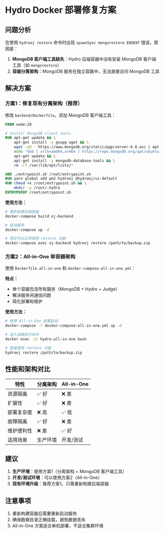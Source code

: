 # Hydro Docker 部署修复方案

## 问题分析

在使用 `hydrooj restore` 命令时出现 `spawnSync mongorestore ENOENT` 错误，原因是：

1. **MongoDB 客户端工具缺失**：Hydro 后端容器中没有安装 MongoDB 客户端工具（如 `mongorestore`）
2. **容器分离架构**：MongoDB 服务在独立容器中，无法直接访问 MongoDB 工具

## 解决方案

### 方案1：修复现有分离架构（推荐）

修改 `backend/Dockerfile`，添加 MongoDB 客户端工具：

```dockerfile
FROM node:20

# Install MongoDB client tools
RUN apt-get update && \
    apt-get install -y gnupg wget && \
    wget -qO - https://www.mongodb.org/static/pgp/server-6.0.asc | apt-key add - && \
    echo "deb [ arch=amd64,arm64 ] https://repo.mongodb.org/apt/ubuntu jammy/mongodb-org/6.0 multiverse" | tee /etc/apt/sources.list.d/mongodb-org-6.0.list && \
    apt-get update && \
    apt-get install -y mongodb-database-tools && \
    rm -rf /var/lib/apt/lists/*

ADD ./entrypoint.sh /root/entrypoint.sh
RUN yarn global add pm2 hydrooj @hydrooj/ui-default
RUN chmod +x /root/entrypoint.sh && \
    mkdir -p /root/.hydro
ENTRYPOINT /root/entrypoint.sh
```

**使用方法：**
```bash
# 重新构建后端容器
docker-compose build oj-backend

# 启动服务
docker-compose up -d

# 现在可以正常使用 restore 功能
docker-compose exec oj-backend hydrooj restore /path/to/backup.zip
```

### 方案2：All-in-One 单容器架构

使用 `Dockerfile.all-in-one` 和 `docker-compose-all-in-one.yml`：

**特点：**
- 单个容器包含所有服务（MongoDB + Hydro + Judge）
- 解决服务间通信问题
- 简化部署和维护

**使用方法：**
```bash
# 使用 All-in-One 配置启动
docker-compose -f docker-compose-all-in-one.yml up -d

# 进入容器执行命令
docker exec -it hydro-all-in-one bash

# 直接使用 restore 功能
hydrooj restore /path/to/backup.zip
```

## 性能和架构对比

| 特性 | 分离架构 | All-in-One |
|------|----------|-------------|
| 资源隔离 | ✅ 好 | ❌ 差 |
| 扩展性 | ✅ 好 | ❌ 差 |
| 部署复杂度 | ❌ 高 | ✅ 低 |
| 故障隔离 | ✅ 好 | ❌ 差 |
| 维护便利性 | ❌ 差 | ✅ 好 |
| 适用场景 | 生产环境 | 开发/测试 |

## 建议

1. **生产环境**：使用方案1（分离架构 + MongoDB 客户端工具）
2. **开发/测试环境**：可以使用方案2（All-in-One）
3. **现有环境升级**：推荐方案1，只需重新构建后端容器

## 注意事项

1. 重新构建容器后需要重新启动服务
2. 确保数据目录正确挂载，避免数据丢失
3. All-in-One 方案适合单机部署，不适合集群环境 